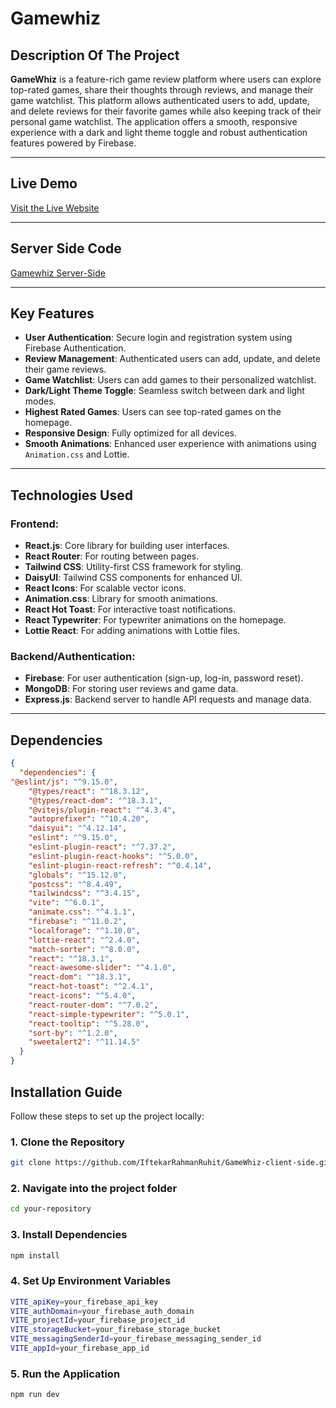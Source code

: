 # Gamewhiz

## Description Of The Project

**GameWhiz** is a feature-rich game review platform where users can explore top-rated games, share their thoughts through reviews, and manage their game watchlist. This platform allows authenticated users to add, update, and delete reviews for their favorite games while also keeping track of their personal game watchlist. The application offers a smooth, responsive experience with a dark and light theme toggle and robust authentication features powered by Firebase.

---

## Live Demo
[Visit the Live Website](https://gamewhiz-54611.web.app/) 


---
## Server Side Code
[Gamewhiz Server-Side](https://github.com/IftekarRahmanRuhit/GameWhiz-Server-Side) 


---


## Key Features
- **User Authentication**: Secure login and registration system using Firebase Authentication.
- **Review Management**: Authenticated users can add, update, and delete their game reviews.
- **Game Watchlist**: Users can add games to their personalized watchlist.
- **Dark/Light Theme Toggle**: Seamless switch between dark and light modes.
- **Highest Rated Games**: Users can see top-rated games on the homepage.
- **Responsive Design**: Fully optimized for all devices.
- **Smooth Animations**: Enhanced user experience with animations using `Animation.css` and Lottie.

---

## Technologies Used
### Frontend:
- **React.js**: Core library for building user interfaces.
- **React Router**: For routing between pages.
- **Tailwind CSS**: Utility-first CSS framework for styling.
- **DaisyUI**: Tailwind CSS components for enhanced UI.
- **React Icons**: For scalable vector icons.
- **Animation.css**: Library for smooth animations.
- **React Hot Toast**: For interactive toast notifications.
- **React Typewriter**: For typewriter animations on the homepage.
- **Lottie React**: For adding animations with Lottie files.

### Backend/Authentication:
- **Firebase**: For user authentication (sign-up, log-in, password reset).
- **MongoDB**: For storing user reviews and game data.
- **Express.js**: Backend server to handle API requests and manage data.

---

## Dependencies
```json
{
  "dependencies": {
"@eslint/js": "^9.15.0",
    "@types/react": "^18.3.12",
    "@types/react-dom": "^18.3.1",
    "@vitejs/plugin-react": "^4.3.4",
    "autoprefixer": "^10.4.20",
    "daisyui": "^4.12.14",
    "eslint": "^9.15.0",
    "eslint-plugin-react": "^7.37.2",
    "eslint-plugin-react-hooks": "^5.0.0",
    "eslint-plugin-react-refresh": "^0.4.14",
    "globals": "^15.12.0",
    "postcss": "^8.4.49",
    "tailwindcss": "^3.4.15",
    "vite": "^6.0.1",
    "animate.css": "^4.1.1",
    "firebase": "^11.0.2",
    "localforage": "^1.10.0",
    "lottie-react": "^2.4.0",
    "match-sorter": "^8.0.0",
    "react": "^18.3.1",
    "react-awesome-slider": "^4.1.0",
    "react-dom": "^18.3.1",
    "react-hot-toast": "^2.4.1",
    "react-icons": "^5.4.0",
    "react-router-dom": "^7.0.2",
    "react-simple-typewriter": "^5.0.1",
    "react-tooltip": "^5.28.0",
    "sort-by": "^1.2.0",
    "sweetalert2": "^11.14.5"
  }
}
```
## Installation Guide

Follow these steps to set up the project locally:

### 1. Clone the Repository
```sh
git clone https://github.com/IftekarRahmanRuhit/GameWhiz-client-side.git

```
### 2. Navigate into the project folder
```sh
cd your-repository
```
### 3. Install Dependencies
```sh
npm install
```
### 4. Set Up Environment Variables
```sh
VITE_apiKey=your_firebase_api_key
VITE_authDomain=your_firebase_auth_domain
VITE_projectId=your_firebase_project_id
VITE_storageBucket=your_firebase_storage_bucket
VITE_messagingSenderId=your_firebase_messaging_sender_id
VITE_appId=your_firebase_app_id
```
### 5. Run the Application
```sh
npm run dev
```